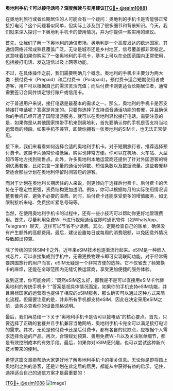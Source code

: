 **奥地利手机卡可以接电话吗？深度解读与实用建议[[TG💪+ @esim1088](https://t.me/s/esim1088)]**

在奥地利旅行或者长期居住的人可能会有一个疑问：奥地利的手机卡是否能够正常接打电话？这个问题看似简单，但实际上涉及到了很多细节和背景知识。今天，我们就来深入探讨一下奥地利手机卡的使用情况，并为你提供一些实用的建议。

首先，让我们了解一下奥地利的通信市场。奥地利是一个高度发达的欧洲国家，其通信网络非常成熟且覆盖广泛。无论是城市还是乡村地区，信号覆盖都非常稳定。这意味着如果你购买了一张奥地利的手机卡，基本上可以在全国范围内正常使用，包括接打电话、发送短信以及上网等功能。

不过，在具体操作之前，我们需要明确几个概念。奥地利的手机卡主要分为两大类：预付费卡（Prepaid）和后付费卡（Postpaid）。预付费卡适合短期使用者或游客，用户可以根据自己的需求灵活充值；而后付费卡则更适合长期居住者，通常需要签订合同并绑定银行账户或信用卡。

对于普通用户来说，接打电话是最基本的需求之一。那么，奥地利的手机卡是否支持接打电话呢？答案是肯定的。只要你选择了支持语音通话功能的套餐，并且确保你的手机已经开通了国际漫游服务，就可以在奥地利轻松接打电话。需要注意的是，如果你是从其他国家携带手机来到奥地利，首先要确认你的手机是否支持当地运营商的频段。如果手机不兼容，即使你拥有一张奥地利的SIM卡，也无法正常使用。

接下来，我们来看看如何选择合适的奥地利手机卡。对于短期旅行者，推荐选择预付费卡。这类卡片通常价格低廉，购买也非常方便。你可以在机场、火车站、大型超市等地方找到销售点。此外，许多奥地利本地运营商还提供了针对外国游客的特别优惠套餐，比如包含一定量的通话分钟数、短信条数以及数据流量。这些套餐非常适合那些计划在奥地利停留时间较短的游客。

而对于计划在奥地利长期居住的人来说，则更倾向于选择后付费卡。后付费卡的优势在于稳定性更强，资费结构更加透明。例如，你可以根据每月的实际使用情况调整套餐内容，避免不必要的浪费。同时，后付费卡还能享受更多的增值服务，如无限制接听来电、免费接听紧急号码等。

当然，在使用奥地利手机卡的过程中，还有一些小技巧可以帮助你更好地管理费用。首先，尽量利用免费Wi-Fi进行视频通话或即时通讯软件（如WhatsApp、Telegram）聊天，这样可以节省不少话费。其次，定期检查自己的账单，确保没有产生额外的高额费用。最后，建议设置每日或每周的消费限额，以免因意外情况导致超出预算。

除了传统的实体SIM卡之外，近年来eSIM技术也逐渐流行起来。eSIM是一种嵌入式芯片，可以直接集成到手机中，无需更换物理卡即可实现联网功能。对于经常需要跨国旅行的用户而言，eSIM无疑是一个非常方便的选择。它不仅省去了频繁换卡的麻烦，还能在全球范围内无缝切换运营商，享受更加便捷的服务体验。

说到这里，你可能会问：“既然eSIM这么好，那我是不是可以直接用eSIM卡代替奥地利的传统手机卡？”答案是视具体情况而定。如果你的手机支持eSIM功能，并且目标国家的运营商也提供了相应的eSIM服务，那么确实可以通过这种方式来简化流程。但需要注意的是，并非所有手机都支持eSIM，因此在决定采用eSIM之前，请务必查看你的设备规格说明。

最后，我们再总结一下关于“奥地利手机卡是否可以接电话”的核心要点。首先，只要选择了正确的套餐并且手机兼容当地网络，奥地利手机卡完全可以满足接打电话的需求。其次，无论是预付费卡还是后付费卡，都有各自的优缺点，应根据个人需求选择合适的产品。再次，合理规划预算、善用免费Wi-Fi以及关注账单细节，都是有效控制成本的有效手段。最后，如果你对eSIM感兴趣，也可以尝试这种新兴技术带来的便利。

希望这篇文章能帮助大家更好地了解奥地利手机卡的相关信息。无论你是即将踏上奥地利之旅的游客，还是计划在此定居的居民，都能从中获得有益的启示。记住，选择适合自己的通信方案才是最重要的！

[[TG💪+ @esim1088](https://t.me/s/esim1088) ![Image](https://i.postimg.cc/4NQfJmqS/Snipaste-2025-05-13-00-14-12.png)]